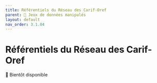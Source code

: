 ```yaml
---
title: Référentiels du Réseau des Carif-Oref
parent: 🧩 Jeux de données manipulés
layout: default
nav_order: 3.1.04
---
```


# Référentiels du Réseau des Carif-Oref

🚧 Bientôt disponible